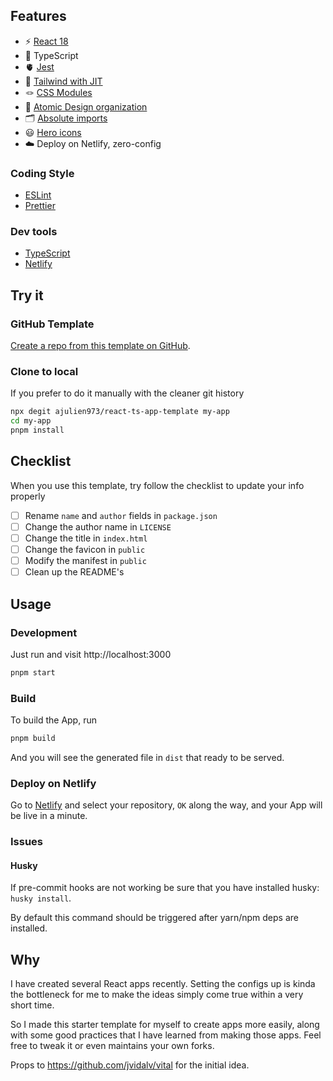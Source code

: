 ## Features

- ⚡️ [React 18](https://beta.reactjs.org/)
- 🦾 TypeScript
- 🫀 [Jest](https://jestjs.io/)
- 🎨 [Tailwind with JIT](https://tailwindcss.com/)
- 🪢 [CSS Modules](https://github.com/css-modules/css-modules)
- 👑 [Atomic Design organization](https://www.justinmind.com/blog/atomic-design/)
- 🗂 [Absolute imports](https://github.com/vitejs/vite/issues/88#issuecomment-762415200)
- 😃 [Hero icons](https://heroicons.com/)
- ☁️ Deploy on Netlify, zero-config

### Coding Style

- [ESLint](https://eslint.org/)
- [Prettier](https://prettier.io/)

### Dev tools

- [TypeScript](https://www.typescriptlang.org/)
- [Netlify](https://www.netlify.com/)

## Try it

### GitHub Template

[Create a repo from this template on GitHub](https://github.com/ajulien973/react-ts-app-template/generate).

### Clone to local

If you prefer to do it manually with the cleaner git history

```bash
npx degit ajulien973/react-ts-app-template my-app
cd my-app
pnpm install
```

## Checklist

When you use this template, try follow the checklist to update your info properly

- [ ] Rename `name` and `author` fields in `package.json`
- [ ] Change the author name in `LICENSE`
- [ ] Change the title in `index.html`
- [ ] Change the favicon in `public`
- [ ] Modify the manifest in `public`
- [ ] Clean up the README's

## Usage

### Development

Just run and visit http://localhost:3000

```bash
pnpm start
```

### Build

To build the App, run

```bash
pnpm build
```

And you will see the generated file in `dist` that ready to be served.

### Deploy on Netlify

Go to [Netlify](https://app.netlify.com/start) and select your repository, `OK` along the way, and your App will be live in a minute.

### Issues

#### Husky

If pre-commit hooks are not working be sure that you have installed husky: `husky install`.

By default this command should be triggered after yarn/npm deps are installed.

## Why

I have created several React apps recently. Setting the configs up is kinda the bottleneck for me to make the ideas simply come true within a very short time.

So I made this starter template for myself to create apps more easily, along with some good practices that I have learned from making those apps. Feel free to tweak it or even maintains your own forks.

Props to https://github.com/jvidalv/vital for the initial idea.